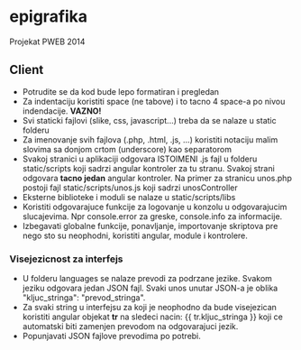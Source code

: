 epigrafika
==========

Projekat PWEB 2014

## Client
* Potrudite se da kod bude lepo formatiran i pregledan
* Za indentaciju koristiti space (ne tabove) i to tacno 4 space-a po nivou indendacije. **VAZNO!**
* Svi staticki fajlovi (slike, css, javascript...) treba da se nalaze u static folderu
* Za imenovanje svih fajlova (.php, .html, .js, ...) koristiti notaciju malim slovima sa donjom crtom (underscore) kao separatorom
* Svakoj stranici u aplikaciji odgovara ISTOIMENI .js fajl u folderu static/scripts koji sadrzi angular kontroler za tu stranu. Svakoj strani odgovara **tacno jedan** angular kontroler. Na primer za stranicu unos.php postoji fajl static/scripts/unos.js koji sadrzi unosController
* Eksterne biblioteke i moduli se nalaze u static/scripts/libs
* Koristiti odgovarajuce funkcije za logovanje u konzolu u odgovarajucim slucajevima. Npr console.error za greske, console.info za informacije.
* Izbegavati globalne funkcije, ponavljanje, importovanje skriptova pre nego sto su neophodni, koristiti angular, module i kontrolere. 

### Visejezicnost za interfejs
* U folderu languages se nalaze prevodi za podrzane jezike. Svakom jeziku odgovara jedan JSON fajl. Svaki unos unutar JSON-a je oblika "kljuc_stringa": "prevod_stringa".
* Za svaki string u interfejsu za koji je neophodno da bude visejezican koristiti angular objekat **tr** na sledeci nacin: {{ tr.kljuc_stringa }} koji ce automatski biti zamenjen prevodom na odgovarajuci jezik. 
* Popunjavati JSON fajlove prevodima po potrebi. 